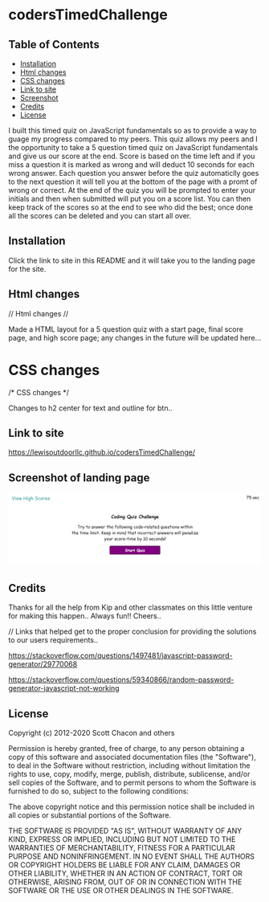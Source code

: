 # codersTimedChallenge

## Table of Contents 

* [Installation](#installation)
* [Html changes](#html-changes)
* [CSS changes](#css-changes)
* [Link to site](#link-to-site)
* [Screenshot](#screenshot-of-landing-page)
* [Credits](#credits)
* [License](#license)


I built this timed quiz on JavaScript fundamentals so as to provide a way to guage my progress compared to my peers. This quiz allows my peers and I the opportunity to take a 5 question timed quiz on JavaScript fundamentals and give us our score at the end. Score is based on the time left and if you miss a question it is marked as wrong and will deduct 10 seconds for each wrong answer. Each question you answer before the quiz automaticlly goes to the next question it will tell you at the bottom of the page with a promt of wrong or correct. At the end of the quiz you will be prompted to enter your initials and then when submitted will put you on a score list. You can then keep track of the scores so at the end to see who did the best; once done all the scores can be deleted and you can start all over. 

## Installation

Click the link to site in this README and it will take you to the landing page for the site. 

## Html changes

// Html changes //

Made a HTML layout for a 5 question quiz with a start page, final score page, and high score page; any changes in the future will be updated here...

# CSS changes
/* CSS changes */ 

Changes to h2 center for text and outline for btn..

## Link to site

https://lewisoutdoorllc.github.io/codersTimedChallenge/

## Screenshot of landing page

![alt text](./assets/images/coding-quiz-screenshot.png)

## Credits

Thanks for all the help from Kip and other classmates on this little venture for making this happen.. Always fun!! Cheers..

//  Links that helped get to the proper conclusion for providing the solutions to our users requirements..

https://stackoverflow.com/questions/1497481/javascript-password-generator/29770068

https://stackoverflow.com/questions/59340866/random-password-generator-javascript-not-working

## License

Copyright (c) 2012-2020 Scott Chacon and others

Permission is hereby granted, free of charge, to any person obtaining
a copy of this software and associated documentation files (the
"Software"), to deal in the Software without restriction, including
without limitation the rights to use, copy, modify, merge, publish,
distribute, sublicense, and/or sell copies of the Software, and to
permit persons to whom the Software is furnished to do so, subject to
the following conditions:

The above copyright notice and this permission notice shall be
included in all copies or substantial portions of the Software.

THE SOFTWARE IS PROVIDED "AS IS", WITHOUT WARRANTY OF ANY KIND,
EXPRESS OR IMPLIED, INCLUDING BUT NOT LIMITED TO THE WARRANTIES OF
MERCHANTABILITY, FITNESS FOR A PARTICULAR PURPOSE AND
NONINFRINGEMENT. IN NO EVENT SHALL THE AUTHORS OR COPYRIGHT HOLDERS BE
LIABLE FOR ANY CLAIM, DAMAGES OR OTHER LIABILITY, WHETHER IN AN ACTION
OF CONTRACT, TORT OR OTHERWISE, ARISING FROM, OUT OF OR IN CONNECTION
WITH THE SOFTWARE OR THE USE OR OTHER DEALINGS IN THE SOFTWARE.